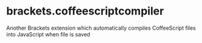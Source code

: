 brackets.coffeescriptcompiler
=============================

Another Brackets extension which automatically compiles CoffeeScript files into JavaScript when file is saved
